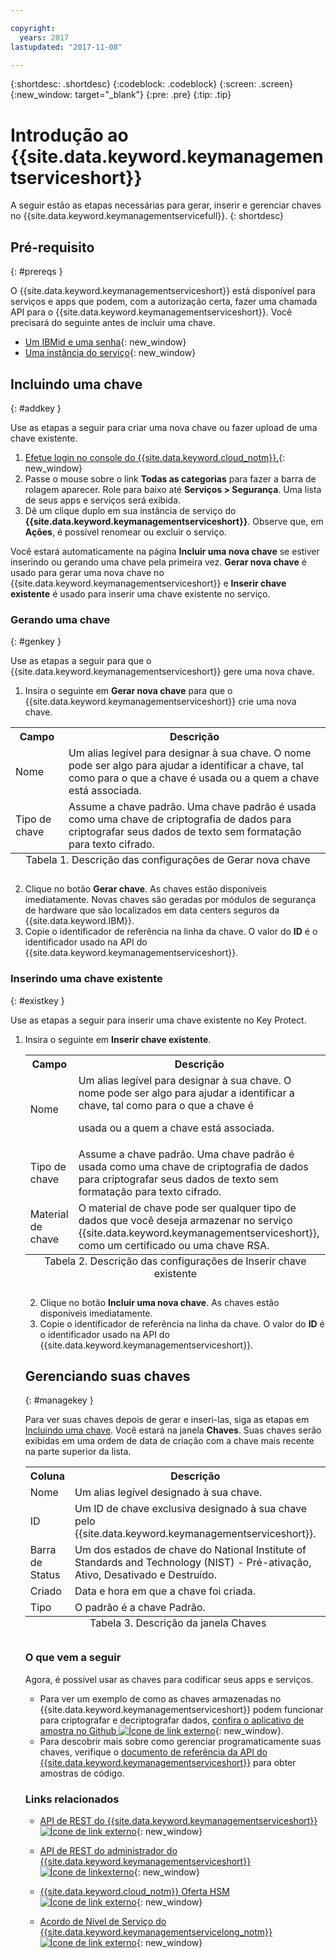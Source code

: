 ```yaml
---

copyright:
  years: 2017
lastupdated: "2017-11-08"

---
```


{:shortdesc: .shortdesc}
{:codeblock: .codeblock}
{:screen: .screen}
{:new_window: target="_blank"}
{:pre: .pre}
{:tip: .tip}

# Introdução ao {{site.data.keyword.keymanagementserviceshort}}

A seguir estão as etapas necessárias para gerar, inserir e gerenciar chaves no {{site.data.keyword.keymanagementservicefull}}.
{: shortdesc}

## Pré-requisito
{: #prereqs }

O {{site.data.keyword.keymanagementserviceshort}} está disponível para serviços e apps que podem, com a autorização certa, fazer uma chamada API para o {{site.data.keyword.keymanagementserviceshort}}. Você precisará do seguinte antes de incluir uma chave.
- [Um IBMid e uma senha](https://console.bluemix.net/docs/admin/adminpublic.html#signing-up-for-bluemix){: new_window}
- [Uma instância do serviço](https://console.ng.bluemix.net/catalog/services/key-protect/?taxonomyNavigation=apps){: new_window}

## Incluindo uma chave
{: #addkey }

Use as etapas a seguir para criar uma nova chave ou fazer upload de uma chave existente.

1. [Efetue login no console do {{site.data.keyword.cloud_notm}}.](https://console.bluemix.net/catalog){: new_window}
2. Passe o mouse sobre o link **Todas as categorias** para fazer a barra de rolagem aparecer. Role para baixo até **Serviços > Segurança**. Uma lista de seus apps e serviços será exibida.
3. Dê um clique duplo em sua instância de serviço do **{{site.data.keyword.keymanagementserviceshort}}**. Observe que, em **Ações**, é possível renomear ou excluir o serviço.

Você estará automaticamente na página **Incluir uma nova chave** se estiver inserindo ou gerando uma chave pela primeira vez. **Gerar nova chave** é usado para gerar uma nova chave no {{site.data.keyword.keymanagementserviceshort}} e **Inserir chave existente** é usado para inserir uma chave existente no serviço.

### Gerando uma chave
{: #genkey }

Use as etapas a seguir para que o {{site.data.keyword.keymanagementserviceshort}} gere uma nova chave.

1. Insira o seguinte em **Gerar nova chave** para que o {{site.data.keyword.keymanagementserviceshort}} crie uma nova chave.
<table>
      <tr>
        <th>Campo</th>
        <th>Descrição</th>
      </tr>
      <tr>
        <td>Nome</td>
        <td>Um alias legível para designar à sua chave. O nome pode ser algo para ajudar a identificar a chave, tal como para o que a chave é
usada ou a quem a chave está associada.</td>
      </tr>
      <tr>
        <td>Tipo de chave</td>
        <td>Assume a chave padrão. Uma chave padrão é usada como uma chave de criptografia de dados para criptografar seus dados de texto sem formatação para texto cifrado.</td>
      </tr>
        <caption style="caption-side:bottom;">Tabela 1. Descrição das configurações de Gerar nova chave</caption>
    </table>

2. Clique no botão **Gerar chave**. As chaves estão disponíveis imediatamente. Novas chaves são geradas por módulos de segurança de hardware que são localizados em data centers seguros da {{site.data.keyword.IBM}}.
3. Copie o identificador de referência na linha da chave. O valor do **ID** é o identificador usado na API do {{site.data.keyword.keymanagementserviceshort}}.

### Inserindo uma chave existente
{: #existkey }

Use as etapas a seguir para inserir uma chave existente no Key Protect.

1. Insira o seguinte em **Inserir chave existente**.
    <table>
      <tr>
        <th>Campo</th>
        <th>Descrição</th>
      </tr>
      <tr>
        <td>Nome</td>
        <td>Um alias legível para designar à sua chave. O nome pode ser algo para ajudar a identificar a chave, tal como para o que a chave é
usada ou a quem a chave está associada.</td>
      </tr>
      <tr>
        <td>Tipo de chave</td>
        <td>Assume a chave padrão. Uma chave padrão é usada como uma chave de criptografia de dados para criptografar seus dados de texto sem formatação para texto cifrado.</td>
      </tr>
      <tr>
        <td>Material de chave</td>
        <td>O material de chave pode ser qualquer tipo de dados que você deseja armazenar no serviço {{site.data.keyword.keymanagementserviceshort}}, como um certificado ou uma chave RSA.</td>
      </tr>
        <caption style="caption-side:bottom;">Tabela 2. Descrição das configurações de Inserir chave existente</caption>
    </table>

2. Clique no botão **Incluir uma nova chave**. As chaves estão disponíveis imediatamente.
3. Copie o identificador de referência na linha da chave. O valor do **ID** é o identificador usado na API do {{site.data.keyword.keymanagementserviceshort}}.

## Gerenciando suas chaves
{: #managekey }

Para ver suas chaves depois de gerar e inseri-las, siga as etapas em [Incluindo uma chave](index.html#addkey). Você estará na janela **Chaves**. Suas chaves serão exibidas em uma ordem de data de criação com a chave mais recente na parte superior da lista.
<table>
      <tr>
        <th>Coluna</th>
        <th>Descrição</th>
      </tr>
      <tr>
        <td>Nome</td>
        <td>Um alias legível designado à sua chave.</td>
      </tr>
      <tr>
        <td>ID</td>
        <td>Um ID de chave exclusiva designado à sua chave pelo {{site.data.keyword.keymanagementserviceshort}}.</td>
      </tr>
      <tr>
        <td>Barra de Status</td>
        <td>Um dos estados de chave do National Institute of Standards and Technology (NIST) - Pré-ativação, Ativo, Desativado e Destruído.<td>
      </tr>
      <tr>
        <td>Criado</td>
        <td>Data e hora em que a chave foi criada.</td>
      </tr>
      <tr>
        <td>Tipo</td>
        <td>O padrão é a chave Padrão.</td>
      </tr>
      <caption style="caption-side:bottom;">Tabela 3. Descrição da janela Chaves</caption>
    </table>

### O que vem a seguir

Agora, é possível usar as chaves para codificar seus apps e serviços.

- Para ver um exemplo de como as chaves armazenadas no {{site.data.keyword.keymanagementserviceshort}} podem funcionar para criptografar e decriptografar dados, [confira
o aplicativo de amostra no Github ![Ícone de link externo](../../icons/launch-glyph.svg "Ícone de link externo")](https://github.com/IBM-Bluemix/key-protect-helloworld-python){: new_window}.
- Para descobrir mais sobre como gerenciar programaticamente suas chaves, verifique o [documento de referência da API do {{site.data.keyword.keymanagementserviceshort}}](https://console.ng.bluemix.net/apidocs/639) para obter amostras de código.

### Links relacionados

- [API de REST do {{site.data.keyword.keymanagementserviceshort}} ![Ícone de link externo](../../icons/launch-glyph.svg "Ícone de link externo")](https://console.ng.bluemix.net/apidocs/639){: new_window}
- [API de REST do administrador do {{site.data.keyword.keymanagementserviceshort}} ![Ícone de linkexterno](../../icons/launch-glyph.svg "Ícone de link externo")](https://docs-admin-keyprotect.ng.bluemix.net/){: new_window}

- [{{site.data.keyword.cloud_notm}} Oferta HSM ![Ícone de link externo](../../icons/launch-glyph.svg "Ícone de link externo")](http://www.softlayer.com/ibm-cloud-hsm){: new_window}
- [Acordo de Nível de Serviço do {{site.data.keyword.keymanagementservicelong_notm}} ![Ícone de link externo](../../icons/launch-glyph.svg "Ícone de link externo")](http://www-03.ibm.com/software/sla/sladb.nsf/sla/bm-7603-01){: new_window}
